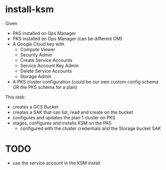 # install-ksm

Given
* PAS installed on Ops Manager
* PKS installed on Ops Manager (can be different OM)
* A Google Cloud key with
  * Compute Viewer
  * Security Admin
  * Create Service Accounts
  * Service Account Key Admin
  * Delete Service Accounts
  * Storage Admin
* A PKS cluster configuration (could be our own custom config schema OR the PKS schema for a plan)

This task:
  * creates a GCS Bucket
  * creates a SAK that can list, read and create on the bucket
  * configures and updates the plan 1 cluster on PKS
  * stages, configures and installs KSM on the PAS
    * configured with the cluster credentials and the Storage bucket SAK


# TODO
  * use the service account in the KSM install
  